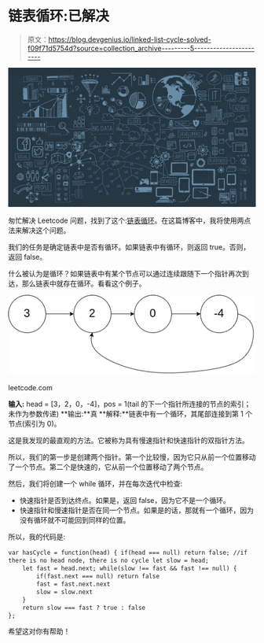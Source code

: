 # 链表循环:已解决

> 原文：<https://blog.devgenius.io/linked-list-cycle-solved-f09f71d5754d?source=collection_archive---------5----------------------->

![](img/aae5d6a1960e7fb070e2905f5312d975.png)

匆忙解决 Leetcode 问题，找到了这个:[链表循环](https://leetcode.com/problems/linked-list-cycle/)。在这篇博客中，我将使用两点法来解决这个问题。

我们的任务是确定链表中是否有循环。如果链表中有循环，则返回 true。否则，返回 false。

什么被认为是循环？如果链表中有某个节点可以通过连续跟随下一个指针再次到达，那么链表中就存在循环。看看这个例子。

![](img/220d96c77811c2d879cb6415abb8e69b.png)

leetcode.com

**输入:** head = [3，2，0，-4]，pos = 1(tail 的下一个指针所连接的节点的索引；未作为参数传递)
**输出:**真
**解释:**链表中有一个循环，其尾部连接到第 1 个节点(索引为 0)。

这是我发现的最直观的方法。它被称为具有慢速指针和快速指针的双指针方法。

所以，我们的第一步是创建两个指针。第一个比较慢，因为它只从前一个位置移动了一个节点。第二个是快速的，它从前一个位置移动了两个节点。

然后，我们将创建一个 while 循环，并在每次迭代中检查:

*   快速指针是否到达终点。如果是，返回 false，因为它不是一个循环。
*   快速指针和慢速指针是否在同一个节点。如果是的话，那就有一个循环，因为没有循环就不可能回到同样的位置。

所以，我的代码是:

```
var hasCycle = function(head) { if(head === null) return false; //if there is no head node, there is no cycle let slow = head;
    let fast = head.next; while(slow !== fast && fast !== null) {
        if(fast.next === null) return false
        fast = fast.next.next
        slow = slow.next
    }
    return slow === fast ? true : false
};
```

希望这对你有帮助！